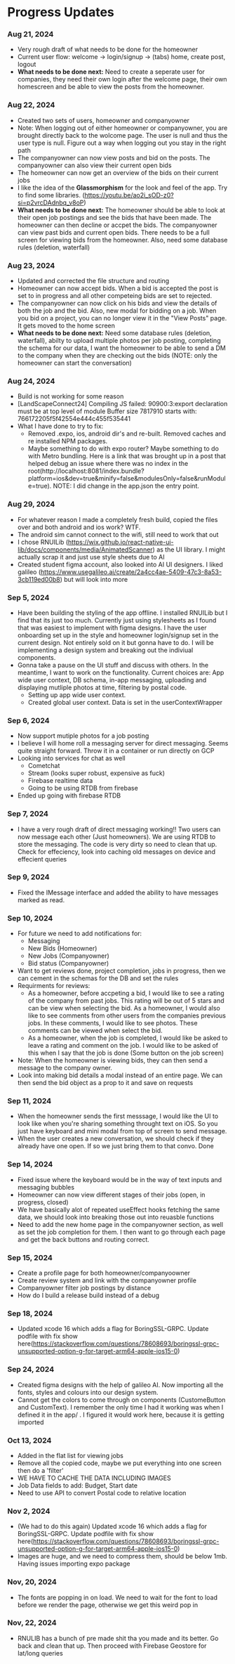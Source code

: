 # Progress Updates

### Aug 21, 2024

- Very rough draft of what needs to be done for the homeowner
- Current user flow: welcome -> login/signup -> (tabs) home, create post, logout
- **What needs to be done next:** Need to create a seperate user for companies, they need their own login after the welcome page, their own homescreen and be able to view the posts from the homeowner.

### Aug 22, 2024

- Created two sets of users, homeowner and companyowner
- Note: When logging out of either homeowner or companyowner, you are brought directly back to the wolcome page. The user is null and thus the user type is null. Figure out a way when logging out you stay in the right path
- The companyowner can now view posts and bid on the posts. The companyowner can also view their current open bids
- The homeowner can now get an overview of the bids on their current jobs
- I like the idea of the **Glassmorphism** for the look and feel of the app. Try to find some libraries. (https://youtu.be/ao2i_sOD-z0?si=p2vrcDAdnbq_v8oP)
- **What needs to be done next:** The homeowner should be able to look at their open job postings and see the bids that have been made. The homeowner can then decline or accpet the bids. The companyowner can view past bids and current open bids. There needs to be a full screen for viewing bids from the homeowner. Also, need some database rules (deletion, waterfall)

### Aug 23, 2024

- Updated and corrected the file structure and routing
- Homeowner can now accept bids. When a bid is accepted the post is set to in progress and all other competeing bids are set to rejected.
- The companyowner can now click on his bids and view the details of both the job and the bid. Also, new modal for bidding on a job. When you bid on a project, you can no longer view it in the "View Posts" page. It gets moved to the home screen
- **What needs to be done next:** Need some database rules (deletion, waterfall), abilty to upload multiple photos per job posting, completing the schema for our data, I want the homeowner to be able to send a DM to the company when they are checking out the bids (NOTE: only the homeowner can start the conversation)

### Aug 24, 2024

- Build is not working for some reason
- [LandScapeConnect24] Compiling JS failed: 90900:3:export declaration must be at top level of module Buffer size 7817910 starts with: 766172205f5f42554e444c455f535441
- What I have done to try to fix:
  - Removed .expo, ios, android dir's and re-built. Removed caches and re installed NPM packages.
  - Maybe something to do with expo router? Maybe something to do with Metro bundling. Here is a link that was brought up in a post that helped debug an issue where there was no index in the root(http://localhost:8081/index.bundle?platform=ios&dev=true&minify=false&modulesOnly=false&runModule=true). NOTE: I did change in the app.json the entry point.

### Aug 29, 2024

- For whatever reason I made a completely fresh build, copied the files over and both android and ios work? WTF.
- The android sim cannot connect to the wifi, still need to work that out
- I chose RNUILib (https://wix.github.io/react-native-ui-lib/docs/components/media/AnimatedScanner) as the UI library. I might actually scrap it and just use style sheets due to AI
- Created student figma account, also looked into AI UI designers. I liked galileo (https://www.usegalileo.ai/create/2a4cc4ae-5409-47c3-8a53-3cb119ed00b8) but will look into more

### Sep 5, 2024

- Have been building the styling of the app offline. I installed RNUILib but I find that its just too much. Currently just using stylesheets as I found that was easiest to implement with figma designs. I have the user onboarding set up in the style and homeowner login/signup set in the current design. Not entirely sold on it but gonna have to do. I will be implementing a design system and breaking out the indiviual components.
- Gonna take a pause on the UI stuff and discuss with others. In the meantime, I want to work on the functionality. Current choices are: App wide user context, DB schema, in-app messaging, uploading and displaying mutliple photos at time, filtering by postal code.
  - Setting up app wide user context.
  - Created global user context. Data is set in the userContextWrapper

### Sep 6, 2024

- Now support mutiple photos for a job posting
- I believe I will home roll a messaging server for direct messaging. Seems quite straight forward. Throw it in a container or run directly on GCP
- Looking into services for chat as well
  - Cometchat
  - Stream (looks super robust, expensive as fuck)
  - Firebase realtime data
  - Going to be using RTDB from firebase
- Ended up going with firebase RTDB

### Sep 7, 2024

- I have a very rough draft of direct messaging working!! Two users can now message each other (Just homeowners). We are using RTDB to store the messaging. The code is very dirty so need to clean that up. Check for effeciency, look into caching old messages on device and effecient queries

### Sep 9, 2024

- Fixed the IMessage interface and added the ability to have messages marked as read.

### Sep 10, 2024

- For future we need to add notifications for:
  - Messaging
  - New Bids (Homeowner)
  - New Jobs (Companyowner)
  - Bid status (Companyowner)
- Want to get reviews done, project completion, jobs in progress, then we can cement in the schemas for the DB and set the rules
- Requirments for reviews:
  - As a homeowner, before accpeting a bid, I would like to see a rating of the company from past jobs. This rating will be out of 5 stars and can be view when selecting the bid. As a homeowner, I would also like to see comments from other users from the companies previous jobs. In these comments, I would like to see photos. These comments can be viewed when select the bid.
  - As a homeowner, when the job is completed, I would like be asked to leave a rating and comment on the job. I would like to be asked of this when I say that the job is done (Some button on the job screen)
- Note: When the homeowner is viewing bids, they can then send a message to the company owner.
- Look into making bid details a modal instead of an entire page. We can then send the bid object as a prop to it and save on requests

### Sep 11, 2024

- When the homeowner sends the first messsage, I would like the UI to look like when you're sharing something throught text on iOS. So you just have keyboard and mini modal from top of screen to send message.
- When the user creates a new conversation, we should check if they already have one open. If so we just bring them to that convo. Done

### Sep 14, 2024

- Fixed issue where the keyboard would be in the way of text inputs and messaging bubbles
- Homeowner can now view different stages of their jobs (open, in progress, closed)
- We have basically alot of repeated useEffect hooks fetching the same data, we should look into breaking those out into reuasble functions
- Need to add the new home page in the companyowner section, as well as set the job completion for them. I then want to go through each page and get the back buttons and routing correct.

### Sep 15, 2024

- Create a profile page for both homeowner/companyoowner
- Create review system and link with the companyowner profile
- Companyowner filter job postings by distance
- How do I build a release build instead of a debug

### Sep 18, 2024

- Updated xcode 16 which adds a flag for BoringSSL-GRPC. Update podfile with fix show here(https://stackoverflow.com/questions/78608693/boringssl-grpc-unsupported-option-g-for-target-arm64-apple-ios15-0)

### Sep 24, 2024

- Created figma designs with the help of galileo AI. Now importing all the fonts, styles and colours into our design system.
- Cannot get the colors to come through on components (CustomeButton and CustomText). I remember the only time I had it working was when I defined it in the app/ . I figured it would work here, because it is getting imported

### Oct 13, 2024

- Added in the flat list for viewing jobs
- Remove all the copied code, maybe we put everything into one screen then do a 'filter'
- WE HAVE TO CACHE THE DATA INCLUDING IMAGES
- Job Data fields to add: Budget, Start date
- Need to use API to convert Postal code to relative location

### Nov 2, 2024

- (We had to do this again) Updated xcode 16 which adds a flag for BoringSSL-GRPC. Update podfile with fix show here(https://stackoverflow.com/questions/78608693/boringssl-grpc-unsupported-option-g-for-target-arm64-apple-ios15-0)
- Images are huge, and we need to compress them, should be below 1mb. Having issues importing expo package

### Nov, 20, 2024

- The fonts are popping in on load. We need to wait for the font to load before we render the page, otherwise we get this weird pop in

### Nov, 22, 2024

- RNULIB has a bunch of pre made shit tha you made and its better. Go back and clean that up. Then proceed with Firebase Geostore for lat/long queries
